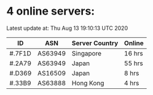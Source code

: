 # 4 online servers:

Latest update at: Thu Aug 13 19:10:13 UTC 2020

| ID | ASN | Server Country | Online |
| -- | --- | -------------- | ------ |
| #.7F1D | AS63949 | Singapore | 16 hrs |
| #.2A79 | AS63949 | Japan | 55 hrs |
| #.D369 | AS16509 | Japan | 8 hrs |
| #.33B9 | AS63888 | Hong Kong | 4 hrs |


